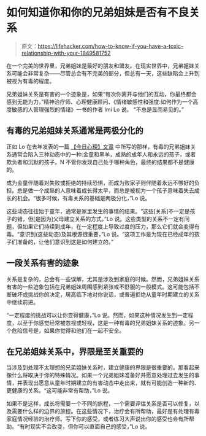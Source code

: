 # 如何知道你和你的兄弟姐妹是否有不良关系

> 原文：<https://lifehacker.com/how-to-know-if-you-have-a-toxic-relationship-with-your-1849581752>

在一个完美的世界里，兄弟姐妹是最好的朋友和盟友。在现实世界中，兄弟姐妹关系可能会非常复杂——尽管总会有不完美的部分，但总有一天，这些缺陷会上升到被视为有毒的程度。



兄弟姐妹关系是有害的一个迹象是，如果“每次你离开与他们的互动，你最终都会感到无能为力，”精神治疗师、心理健康顾问、《情绪敏感性和强度:如何作为一个高度敏感的人管理强烈的情绪》一书的作者 Imi Lo 说。 “不总是显而易见的。”

## **有毒的兄弟姐妹关系通常是两极分化的**

正如 Lo 在去年发表的一篇 [【今日心理】文章](https://www.psychologytoday.com/us/blog/living-emotional-intensity/202111/3-toxic-sibling-relationship-dynamics) 中所写的那样，有毒的兄弟姐妹关系通常会陷入三种动态中的一种:金童和黑羊，成熟的成年人和永远的孩子，或者欺负者和沉默的孩子。N 不管你发现自己处于哪种角色，最终的结果都不是健康的。

成为金童伴随着对失败或拒绝的持续恐惧，而成为败家子则伴随着永远不够好的负担。总是做一个成熟的人意味着成长得太早，而总是被视为一个孩子意味着失去成长的机会。“很多时候，有毒关系的基础是两极分化，”Lo 说。

这些动态往往始于童年，通常是家里发生的事情的结果。“这些[关系]不一定是孩子的错，但[是因为]父母建立关系的方式，”Lo 说。这些类型的关系不一定有问题，但如果它们持续到成年，在一定程度上导致过度的压力，那么它们就会变得有毒。“意识到(这些动态)及其根源很重要，”Lo 说。“这项工作是为现在已经成年的孩子们准备的，让他们意识到这是如何建立的。”

## **一段关系有害的迹象**

关系是复杂的，总会有一些误解，尤其是涉及到家庭的时候。然而，兄弟姐妹关系有害的一些迹象包括在兄弟姐妹周围感到紧张或不舒服的一般模式。这可能包括不断破坏或挑战你的决定，居高临下地对你说话，或普遍拒绝从童年时期建立的关系中继续前进。

“一定程度的挑战可以让你变得健康，”Lo 说。然而，如果这种情况发生到一定程度，以至于你感觉经常被忽视或轻视，这是一种有毒的兄弟姐妹关系的迹象。另一个危险信号是，如果你觉得和他们在一起不安全。

## 在兄弟姐妹关系中，界限是至关重要的

当涉及到处理不太理想的兄弟姐妹关系时，建立健康的界限是很重要的。那看起来像什么将取决于你的特殊情况。如果一个兄弟姐妹准备好并愿意处理过去发生的事情，并表现出愿意从童年时期建立的有害动态中走出来，就有可能创造一种新的、更健康的关系。“这可能非常有帮助，”Lo 说。

如果不是这样，成长将需要一个不同的旅程，一个需要评估关系是否可以修复，以及需要什么样的边界的旅程。在这些情况下，治疗会有所帮助，最好是有处理有毒家庭情况经验的治疗师。写下你的感受，或者练习大声说出你的感受也会有所帮助。“有时现实不会改变，但你可以直面自己的感受，”Lo 说。